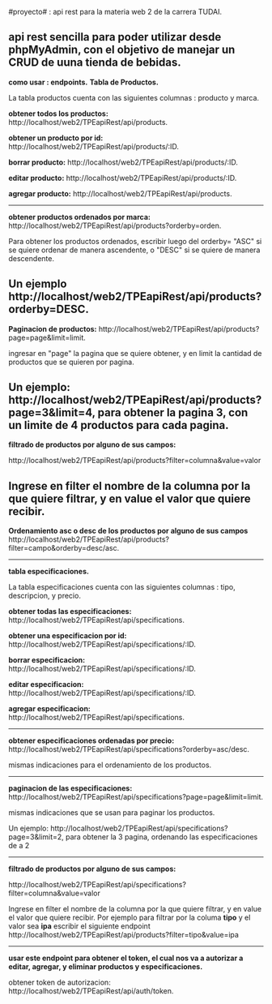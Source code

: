 #proyecto# : api rest para la materia web 2 de la carrera TUDAI.

api rest sencilla para poder utilizar desde phpMyAdmin, con el objetivo de manejar un CRUD de uuna tienda de bebidas.
------------------------------------------------------------------------------------------
**como usar : endpoints.**
**Tabla de Productos.**

La tabla productos cuenta con las siguientes columnas : producto y marca.

**obtener todos los productos:** http://localhost/web2/TPEapiRest/api/products.

**obtener un producto por id:** http://localhost/web2/TPEapiRest/api/products/:ID.

**borrar producto:** http://localhost/web2/TPEapiRest/api/products/:ID.

**editar producto:** http://localhost/web2/TPEapiRest/api/products/:ID.

**agregar producto:** http://localhost/web2/TPEapiRest/api/products.

------------------------------------------------------------------------------------------
**obtener productos ordenados por marca:** http://localhost/web2/TPEapiRest/api/products?orderby=orden.

Para obtener los productos ordenados, escribir luego del orderby= "ASC" si se quiere ordenar de manera ascendente, o "DESC" si se quiere de manera descendente. 

Un ejemplo http://localhost/web2/TPEapiRest/api/products?orderby=DESC.
------------------------------------------------------------------------------------------
**Paginacion de productos:**  http://localhost/web2/TPEapiRest/api/products?page=page&limit=limit.

ingresar en "page" la pagina que se quiere obtener, y en limit la cantidad de productos que se quieren por pagina.

Un ejemplo:  http://localhost/web2/TPEapiRest/api/products?page=3&limit=4, para obtener la pagina 3, con un limite de 4 productos para cada pagina.
-----------------------------------------------------------------------------------------
**filtrado de productos por alguno de sus campos:**

http://localhost/web2/TPEapiRest/api/products?filter=columna&value=valor

Ingrese en filter el nombre de la columna por la que quiere filtrar, y en value el valor que quiere recibir.
------------------------------------------------------------------------------------------
**Ordenamiento asc o desc de los productos por alguno de sus campos**
http://localhost/web2/TPEapiRest/api/products?filter=campo&orderby=desc/asc.

------------------------------------------------------------------------------------------
**tabla especificaciones.**

La tabla especificaciones cuenta con las siguientes columnas : tipo, descripcion, y precio.

**obtener todas las especificaciones:** http://localhost/web2/TPEapiRest/api/specifications.

**obtener una especificacion por id:** http://localhost/web2/TPEapiRest/api/specifications/:ID.

**borrar especificacion:** http://localhost/web2/TPEapiRest/api/specifications/:ID.

**editar especificacion:** http://localhost/web2/TPEapiRest/api/specifications/:ID.

**agregar especificacion:** http://localhost/web2/TPEapiRest/api/specifications.

----------------------------------------------------------------------------------------
**obtener especificaciones ordenadas por precio:** http://localhost/web2/TPEapiRest/api/specifications?orderby=asc/desc.

mismas indicaciones para el ordenamiento de los productos.

------------------------------------------------------------------------------------------
**paginacion de las especificaciones:**  http://localhost/web2/TPEapiRest/api/specifications?page=page&limit=limit.

mismas indicaciones que se usan para paginar los productos.

Un ejemplo: http://localhost/web2/TPEapiRest/api/specifications?page=3&limit=2, para obtener la 3 pagina, ordenando las especificaciones de a 2

-----------------------------------------------------------------------------------------

**filtrado de productos por alguno de sus campos:**

http://localhost/web2/TPEapiRest/api/specifications?filter=columna&value=valor

Ingrese en filter el nombre de la columna por la que quiere filtrar, y en value el valor que quiere recibir.
Por ejemplo para filtrar por la columa **tipo** y el valor sea **ipa** escribir el siguiente endpoint http://localhost/web2/TPEapiRest/api/products?filter=tipo&value=ipa


-----------------------------------------------------------------------------------------

**usar este endpoint para obtener el token, el cual nos va a autorizar a editar, agregar, y eliminar productos y especificaciones.**

obtener token de autorizacion:   http://localhost/web2/TPEapiRest/api/auth/token.
